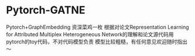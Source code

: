 # Pytorch-GATNE
Pytorch+GraphEmbedding 资深菜鸡一枚 
根据对论文Representation Learning for Attributed Multiplex Heterogeneous Network的理解和论文源代码用pytorch的toy代码，不对代码模型负责
模型比较粗糙，有任何意见欢迎随时指出～
